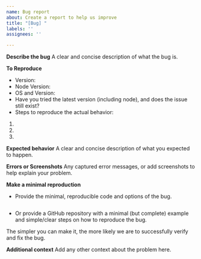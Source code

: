 ```yaml
---
name: Bug report
about: Create a report to help us improve
title: "[Bug] "
labels: ''
assignees: ''

---
```


**Describe the bug**
A clear and concise description of what the bug is.

**To Reproduce**
- Version: 
- Node Version: 
- OS and Version: 
- Have you tried the latest version (including node), and does the issue still exist? 
- Steps to reproduce the actual behavior:
1. 
2. 
3. 

**Expected behavior**
A clear and concise description of what you expected to happen.

**Errors or Screenshots**
Any captured error messages, or add screenshots to help explain your problem.

**Make a minimal reproduction**
- Provide the minimal, reproducible code and options of the bug.
```js

```
- Or provide a GitHub repository with a minimal (but complete) example and simple/clear steps on how to reproduce the bug. 

The simpler you can make it, the more likely we are to successfully verify and fix the bug.

**Additional context**
Add any other context about the problem here.
